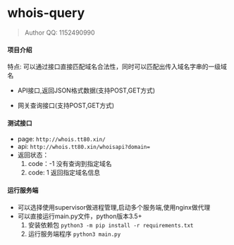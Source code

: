 # whois-query
> Author QQ: 1152490990

#### 项目介绍
 特点: 可以通过接口直接匹配域名合法性，同时可以匹配出传入域名字串的一级域名
- API接口,返回JSON格式数据(支持POST,GET方式)

- 网关查询接口(支持POST,GET方式)



#### 测试接口
- page: `http://whois.tt80.xin/`
- api: `http://whois.tt80.xin/whoisapi?domain=`
 - 返回状态： 
     1. code：-1 没有查询到指定域名
     2. code: 1  返回指定域名信息 

#### 运行服务端
- 可以选择使用supervisor做进程管理,启动多个服务端,使用nginx做代理
- 可以直接运行main.py文件，python版本3.5+
  1) 安装依赖包
   `python3 -m pip install -r requirements.txt` 
  2) 运行服务端程序
    `python3 main.py`
